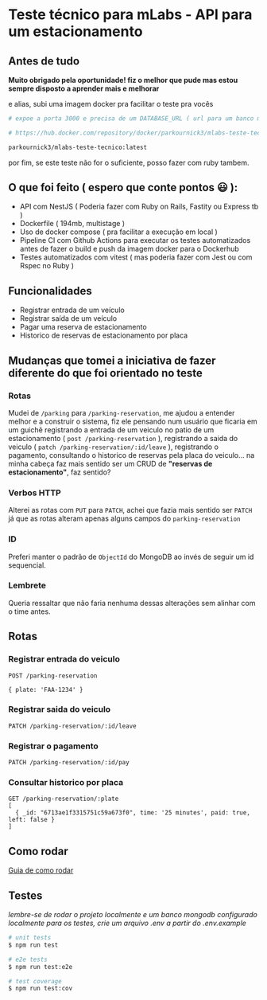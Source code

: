 # Teste técnico para mLabs - API para um estacionamento

## Antes de tudo

**Muito obrigado pela oportunidade! fiz o melhor que pude mas estou sempre disposto a aprender mais e melhorar**

e alias, subi uma imagem docker pra facilitar o teste pra vocês

```bash
# expoe a porta 3000 e precisa de um DATABASE_URL ( url para um banco mongodb )

# https://hub.docker.com/repository/docker/parkournick3/mlabs-teste-tecnico/general

parkournick3/mlabs-teste-tecnico:latest
```

por fim, se este teste não for o suficiente, posso fazer com ruby tambem.

## O que foi feito ( espero que conte pontos 😃 ):

- API com NestJS ( Poderia fazer com Ruby on Rails, Fastity ou Express tb )
- Dockerfile ( 194mb, multistage )
- Uso de docker compose ( pra facilitar a execução em local )
- Pipeline CI com Github Actions para executar os testes automatizados antes de fazer o build e push da imagem docker para o Dockerhub
- Testes automatizados com vitest ( mas poderia fazer com Jest ou com Rspec no Ruby )

## Funcionalidades

- Registrar entrada de um veículo
- Registrar saída de um veículo
- Pagar uma reserva de estacionamento
- Historico de reservas de estacionamento por placa

## Mudanças que tomei a iniciativa de fazer diferente do que foi orientado no teste

### Rotas

Mudei de `/parking` para `/parking-reservation`, me ajudou a entender melhor e a construir o sistema, fiz ele pensando num usuário que ficaria em um guichê registrando a entrada de um veiculo no patio de um estacionamento ( `post /parking-reservation` ), registrando a saida do veiculo ( `patch /parking-reservation/:id/leave` ), registrando o pagamento, consultando o historico de reservas pela placa do veiculo... na minha cabeça faz mais sentido ser um CRUD de **"reservas de estacionamento"**, faz sentido?

### Verbos HTTP

Alterei as rotas com `PUT` para `PATCH`, achei que fazia mais sentido ser `PATCH` já que as rotas alteram apenas alguns campos do `parking-reservation`

### ID

Preferi manter o padrão de `ObjectId` do MongoDB ao invés de seguir um id sequencial.

### Lembrete

Queria ressaltar que não faria nenhuma dessas alterações sem alinhar com o time antes.

## Rotas

### Registrar entrada do veiculo

```
POST /parking-reservation

{ plate: 'FAA-1234' }

```

### Registrar saida do veiculo

```
PATCH /parking-reservation/:id/leave
```

### Registrar o pagamento

```
PATCH /parking-reservation/:id/pay
```

### Consultar historico por placa

```
GET /parking-reservation/:plate
[
  { _id: "6713ae1f3315751c59a673f0", time: '25 minutes', paid: true, left: false }
]
```

## Como rodar

[Guia de como rodar](INSTALL.md)

## Testes

_lembre-se de rodar o projeto localmente e um banco mongodb configurado localmente para os testes, crie um arquivo .env a partir do .env.example_

```bash
# unit tests
$ npm run test

# e2e tests
$ npm run test:e2e

# test coverage
$ npm run test:cov
```
